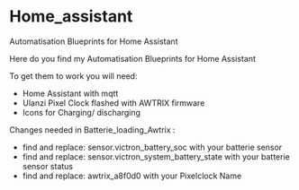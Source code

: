 # Home_assistant
Automatisation Blueprints for Home Assistant 

Here do you find my Automatisation Blueprints for Home Assistant

To get them to work you will need:
- Home Assistant with mqtt
- Ulanzi Pixel Clock flashed with AWTRIX firmware
- Icons for Charging/ discharging


Changes needed in Batterie_loading_Awtrix :

- find and replace: sensor.victron_battery_soc with your batterie sensor
- find and replace: sensor.victron_system_battery_state with your batterie sensor status
- find and replace: awtrix_a8f0d0 with your Pixelclock Name
